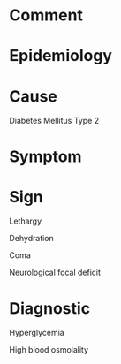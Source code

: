 # Comment

# Epidemiology

# Cause

Diabetes Mellitus Type 2

# Symptom

# Sign

Lethargy

Dehydration

Coma

Neurological focal deficit

# Diagnostic

Hyperglycemia

High blood osmolality
